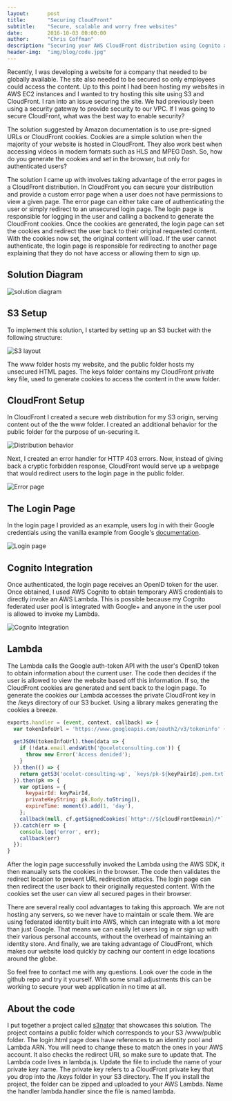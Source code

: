 ```yaml
---
layout:      post
title:       "Securing CloudFront"
subtitle:    "Secure, scalable and worry free websites"
date:        2016-10-03 00:00:00
author:      "Chris Coffman"
description: "Securing your AWS CloudFront distribution using Cognito and Lambda"
header-img:  "img/blog/code.jpg"
---
```


Recently, I was developing a website for a company that needed to be globally available. The site also needed to be secured so only employees could access the content. Up to this point I had been hosting my websites in AWS EC2 instances and I wanted to try hosting this site using S3 and CloudFront. I ran into an issue securing the site. We had previously been using a security gateway to provide security to our VPC. If I was going to secure CloudFront, what was the best way to enable security?

The solution suggested by Amazon documentation is to use pre-signed URLs or CloudFront cookies. Cookies are a simple solution when the majority of your website is hosted in CloudFront. They also work best when accessing videos in modern formats such as HLS and MPEG Dash. So, how do you generate the cookies and set in the browser, but only for authenticated users?

The solution I came up with involves taking advantage of the error pages in a CloudFront distribution. In CloudFront you can secure your distribution and provide a custom error page when a user does not have permissions to view a given page. The error page can either take care of authenticating the user or simply redirect to an unsecured login page. The login page is responsible for logging in the user and calling a backend to generate the CloudFront cookies. Once the cookies are generated, the login page can set the cookies and redirect the user back to their original requested content. With the cookies now set, the original content will load. If the user cannot authenticate, the login page is responsible for redirecting to another page explaining that they do not have access or allowing them to sign up.

## Solution Diagram

![solution diagram](/assets/images/blog/2016-10-03-cloudfront-security/flow.jpg)

## S3 Setup

To implement this solution, I started by setting up an S3 bucket with the following structure:

![S3 layout](/assets/images/blog/2016-10-03-cloudfront-security/heirarchy.jpg)

The www folder hosts my website, and the public folder hosts my unsecured HTML pages. The keys folder contains my CloudFront private key file, used to generate cookies to access the content in the www folder.

## CloudFront Setup

In CloudFront I created a secure web distribution for my S3 origin, serving content out of the the www folder. I created an additional behavior for the public folder for the purpose of un-securing it.

![Distribution behavior](/assets/images/blog/2016-10-03-cloudfront-security/behaviors.jpg)

Next, I created an error handler for HTTP 403 errors. Now, instead of giving back a cryptic forbidden response, CloudFront would serve up a webpage that would redirect users to the login page in the public folder.

![Error page](/assets/images/blog/2016-10-03-cloudfront-security/error_pages.jpg)

## The Login Page

In the login page I provided as an example, users log in with their Google credentials using the vanilla example from Google's [documentation](https://developers.google.com/identity/sign-in/web/).

![Login page](/assets/images/blog/2016-10-03-cloudfront-security/login.jpg)

## Cognito Integration

Once authenticated, the login page receives an OpenID token for the user. Once obtained, I used AWS Cognito to obtain temporary AWS credentials to directly invoke an AWS Lambda. This is possible because my Cognito federated user pool is integrated with Google+ and anyone in the user pool is allowed to invoke my Lambda.

![Cognito Integration](/assets/images/blog/2016-10-03-cloudfront-security/auth_providers.jpg)

## Lambda

The Lambda calls the Google auth-token API with the user's OpenID token to obtain information about the current user. The code then decides if the user is allowed to view the website based off this information. If so, the CloudFront cookies are generated and sent back to the login page. To generate the cookies our Lambda accesses the private CloudFront key in the /keys directory of our S3 bucket. Using a library makes generating the cookies a breeze.

```js
exports.handler = (event, context, callback) => {
  var tokenInfoUrl = 'https://www.googleapis.com/oauth2/v3/tokeninfo' + events.Logins['accounts.google.com'];
  
  getJSON(tokenInfoUrl).then(data => {
    if (!data.email.endsWith('@ocelotconsulting.com')) {
      throw new Error('Access denided');
    }
  }).then(() => {
    return getS3('ocelot-consulting-wp', `keys/pk-${keyPairId}.pem.txt`);
  }).then(pk => {
    var options = {
      keypairId: keyPairId,
      privateKeyString: pk.Body.toString(),
      expireTime: moment().add(1, 'day'),
    };
    callback(null, cf.getSignedCookies(`http*://${cloudFrontDomain}/*`, options));
  }).catch(err => {
    console.log('error', err);
    callback(err)
  });
}
```

After the login page successfully invoked the Lambda using the AWS SDK, it then manually sets the cookies in the browser. The code then validates the redirect location to prevent URL redirection attacks. The login page can then redirect the user back to their originally requested content. With the cookies set the user can view all secured pages in their browser.

There are several really cool advantages to taking this approach. We are not hosting any servers, so we never have to maintain or scale them. We are using federated identity built into AWS, which can integrate with a lot more than just Google. That means we can easily let users log in or sign up with their various personal accounts, without the overhead of maintaining an identity store. And finally, we are taking advantage of CloudFront, which makes our website load quickly by caching our content in edge locations around the globe.

So feel free to contact me with any questions. Look over the code in the github repo and try it yourself. With some small adjustments this can be working to secure your web application in no time at all.

## About the code

I put together a project called [s3nator](https://github.com/ocelotconsulting/s3nator) that showcases this solution. The project contains a public folder which corresponds to your S3 /www/public folder. The login.html page does have references to an identity pool and Lambda ARN. You will need to change these to match the ones in your AWS account. It also checks the redirect URI, so make sure to update that. The Lambda code lives in lambda.js. Update the file to include the name of your private key name. The private key refers to a CloudFront private key that you drop into the /keys folder in your S3 directory. The If you install the project, the folder can be zipped and uploaded to your AWS Lambda. Name the handler lambda.handler since the file is named lambda.
